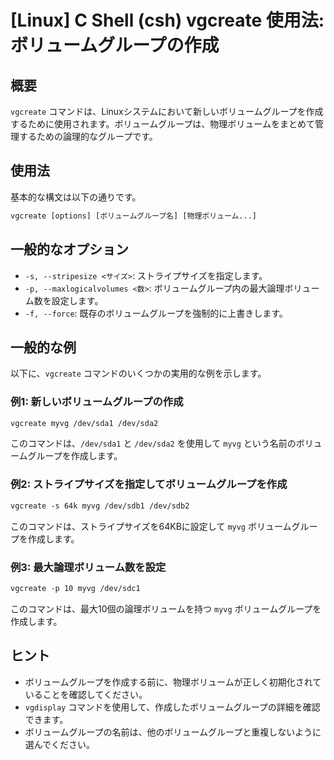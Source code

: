 # [Linux] C Shell (csh) vgcreate 使用法: ボリュームグループの作成

## 概要
`vgcreate` コマンドは、Linuxシステムにおいて新しいボリュームグループを作成するために使用されます。ボリュームグループは、物理ボリュームをまとめて管理するための論理的なグループです。

## 使用法
基本的な構文は以下の通りです。

```csh
vgcreate [options] [ボリュームグループ名] [物理ボリューム...]
```

## 一般的なオプション
- `-s, --stripesize <サイズ>`: ストライプサイズを指定します。
- `-p, --maxlogicalvolumes <数>`: ボリュームグループ内の最大論理ボリューム数を設定します。
- `-f, --force`: 既存のボリュームグループを強制的に上書きします。

## 一般的な例
以下に、`vgcreate` コマンドのいくつかの実用的な例を示します。

### 例1: 新しいボリュームグループの作成
```csh
vgcreate myvg /dev/sda1 /dev/sda2
```
このコマンドは、`/dev/sda1` と `/dev/sda2` を使用して `myvg` という名前のボリュームグループを作成します。

### 例2: ストライプサイズを指定してボリュームグループを作成
```csh
vgcreate -s 64k myvg /dev/sdb1 /dev/sdb2
```
このコマンドは、ストライプサイズを64KBに設定して `myvg` ボリュームグループを作成します。

### 例3: 最大論理ボリューム数を設定
```csh
vgcreate -p 10 myvg /dev/sdc1
```
このコマンドは、最大10個の論理ボリュームを持つ `myvg` ボリュームグループを作成します。

## ヒント
- ボリュームグループを作成する前に、物理ボリュームが正しく初期化されていることを確認してください。
- `vgdisplay` コマンドを使用して、作成したボリュームグループの詳細を確認できます。
- ボリュームグループの名前は、他のボリュームグループと重複しないように選んでください。